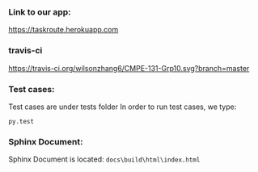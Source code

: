 ### Link to our app:

https://taskroute.herokuapp.com


### travis-ci
https://travis-ci.org/wilsonzhang6/CMPE-131-Grp10.svg?branch=master


### Test cases:
Test cases are under tests folder
In order to run test cases, we type:

    py.test

### Sphinx Document:
Sphinx Document is located:
 ```docs\build\html\index.html``` 